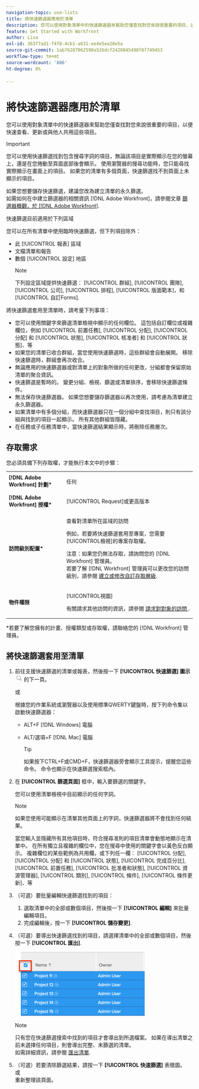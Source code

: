 ```yaml
---
navigation-topic: use-lists
title: 將快速篩選器應用於清單
description: 您可以使用對象清單中的快速篩選器來幫助您僅查找對您來說很重要的項目，以便快速查看、更新或與他人共用這些項目。
feature: Get Started with Workfront
author: Lisa
exl-id: 363f7ad1-f4f8-4cb1-a631-ee4e5ea28e5a
source-git-commit: 1ab76287062598a526dcf2420845498f8f749453
workflow-type: tm+mt
source-wordcount: '886'
ht-degree: 0%

---
```


# 將快速篩選器應用於清單

<!--
{{highlighted-preview}}
-->

您可以使用對象清單中的快速篩選器來幫助您僅查找對您來說很重要的項目，以便快速查看、更新或與他人共用這些項目。

>[!IMPORTANT]
>
>您可以使用快速篩選找到包含搜尋字詞的項目，無論該項目是實際顯示在您的螢幕上，還是在您捲動至頁面底部後會顯示。 使用瀏覽器的搜尋功能時，您只能尋找實際顯示在畫面上的項目。 如果您的清單有多個頁面，快速篩選找不到頁面上未顯示的項目。

如果您想要儲存快速篩選，建議您改為建立清單的永久篩選。\
如需如何在中建立篩選器的相關資訊 [!DNL Adobe Workfront]，請參閱文章 [篩選器概觀，於 [!DNL Adobe Workfront]](../../../reports-and-dashboards/reports/reporting-elements/filters-overview.md).

快速篩選目前適用於下列區域


您可以在所有清單中使用臨時快速篩選，但下列項目除外：

* 此 [!UICONTROL 報表] 區域
* 文檔清單和報告
* 數個 [!UICONTROL 設定] 地區
   >[!NOTE]
   >
   >下列設定區域提供快速篩選： [!UICONTROL 群組], [!UICONTROL 團隊], [!UICONTROL 公司], [!UICONTROL 排程], [!UICONTROL 版面範本]，和 [!UICONTROL 自訂Forms].


將快速篩選套用至清單時，請考量下列事項：

* 您可以使用關鍵字來篩選清單檢視中顯示的任何欄位。 這包括自訂欄位或複雜欄位，例如 [!UICONTROL 前置任務], [!UICONTROL 分配], [!UICONTROL 分配] 和 [!UICONTROL 狀態], [!UICONTROL 核准者] 和 [!UICONTROL 狀態]、等
* 如果您的清單已收合群組，當您使用快速篩選時，這些群組會自動展開。 移除快速篩選時，群組會再次收合。
* 無論應用的快速篩選器或對清單上的對象所做的任何更改，分組都會保留原始清單的聚合資訊。
* 快速篩選是暫時的。 變更分組、檢視、篩選或清單排序，會移除快速篩選條件。
* 無法保存快速篩選器。 如果您想要儲存篩選器以再次使用，請考慮為清單建立永久篩選器。
* 如果清單中有多個分組，而快速篩選器只在一個分組中查找項目，則只有該分組與找到的項目一起顯示。 所有其他群組皆隱藏。
* 在任務或子任務清單中，當快速篩選結果顯示時，將刪除任務層次。

## 存取需求

您必須具備下列存取權，才能執行本文中的步驟：

<table style="table-layout:auto"> 
 <col> 
 <col> 
 <tbody> 
  <tr> 
   <td role="rowheader"><b>[!DNL Adobe Workfront] 計劃*</b></td> 
   <td> <p>任何</p> </td> 
  </tr> 
  <tr> 
   <td role="rowheader"><b>[!DNL Adobe Workfront] 授權*</b></td> 
   <td> <p>[!UICONTROL Request]或更高版本</p> </td> 
  </tr> 
  <tr> 
   <td role="rowheader"><b>訪問級別配置*</b></td> 
   <td> <p>查看對清單所在區域的訪問</p> <p>例如，若要將快速篩選套用至專案，您需要[!UICONTROL檢視]的專案存取權。</p> <p>注意：如果您仍無法存取，請詢問您的 [!DNL Workfront] 管理員。<br>若要了解 [!DNL Workfront] 管理員可以更改您的訪問級別，請參閱 <a href="../../../administration-and-setup/add-users/configure-and-grant-access/create-modify-access-levels.md" class="MCXref xref">建立或修改自訂存取層級</a>.</p> </td> 
  </tr> 
  <tr> 
   <td role="rowheader"><b>物件權限</b></td> 
   <td> <p>[!UICONTROL視圖]</p> <p>有關請求其他訪問的資訊，請參閱 <a href="../../../workfront-basics/grant-and-request-access-to-objects/request-access.md" class="MCXref xref">請求對對象的訪問 </a>.</p> </td> 
  </tr> 
 </tbody> 
</table>

&#42;若要了解您擁有的計畫、授權類型或存取權，請聯絡您的 [!DNL Workfront] 管理員。

## 將快速篩選套用至清單

1. 前往支援快速篩選的清單或報表，然後按一下 **[!UICONTROL 快速篩選] 圖示** ![](assets/qs-quick-filter-icon.png) 的下一頁。

   或

   根據您的作業系統或瀏覽器以及使用標準QWERTY鍵盤時，按下列命令集以啟動快速篩選器：

   * ALT+F [!DNL Windows] 電腦
   * ALT/選項+F [!DNL Mac] 電腦

      >[!TIP]
      >
      >如果按下CTRL+F或CMD+F，快速篩選器旁會顯示工具提示，提醒您這些命令。 命令也顯示在快速篩選搜索框內。

1. 在 **[!UICONTROL 篩選頁面]** 框中，輸入要篩選的關鍵字。

   您可以使用清單檢視中目前顯示的任何字詞。

   >[!NOTE]
   >
   >如果您使用可能顯示在清單其他頁面上的字詞，快速篩選器將不會找到任何結果。

   當您輸入並隱藏所有其他項目時，符合搜尋准則的項目清單會動態地顯示在清單中。 在所有獨立且複雜的欄位中，您在搜尋中使用的關鍵字會以黃色反白顯示。 複雜欄位的某些範例為共用欄，或下列任一欄： [!UICONTROL 分配], [!UICONTROL 分配] 和 [!UICONTROL 狀態], [!UICONTROL 完成百分比], [!UICONTROL 前置任務], [!UICONTROL 批准者和狀態], [!UICONTROL 資源管理器], [!UICONTROL 類別], [!UICONTROL 條件], [!UICONTROL 條件更新]、等

1. （可選）要批量編輯快速篩選找到的項目：

   1. 選取清單中的全部或數個項目，然後按一下 **[!UICONTROL 編輯]** 來批量編輯項目。
   1. 完成編輯後，按一下 **[!UICONTROL 儲存變更]**.

1. （可選）要導出快速篩選找到的項目，請選擇清單中的全部或數個項目，然後按一下 **[!UICONTROL 匯出]**.

   ![select_all_projects_with_highlight__1_.png](assets/select-all-projects-with-highlight--1--350x173.png)

   >[!NOTE]
   >
   >只有您在快速篩選搜索中找到的項目才會導出到所選檔案。 如果在導出清單之前未選擇任何項目，則會導出完整、未篩選的清單。\
   >如需詳細資訊，請參閱 [匯出清單](../../../workfront-basics/navigate-workfront/use-lists/export-lists.md).

1. （可選）若要清除篩選結果，請按一下 **[!UICONTROL 快速篩選]** 表徵圖。\
   或\
   重新整理該頁面。
